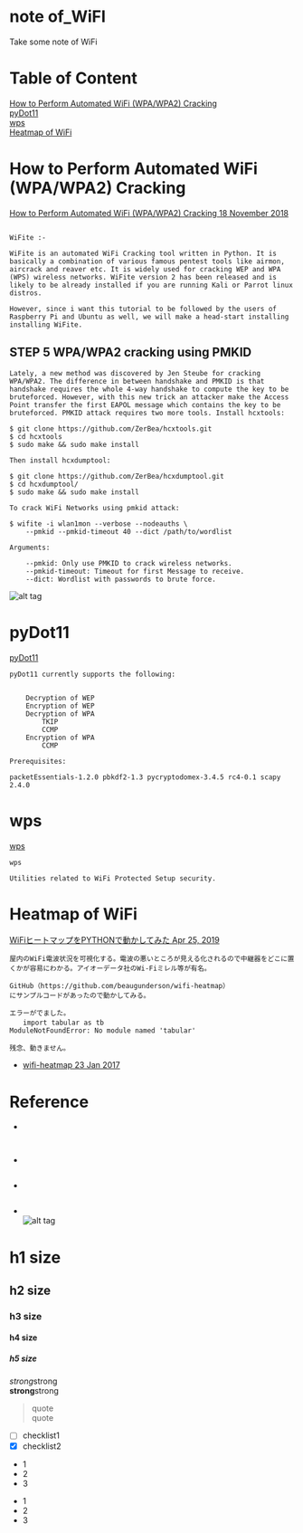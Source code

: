# note of_WiFI
Take some note of WiFi

# Table of Content
[How to Perform Automated WiFi (WPA/WPA2) Cracking](#how-to-perform-automated-wifi-(WPA/WPA2)-cracking)  
[pyDot11](#pydot11)  
[wps](#wps)  
[Heatmap of WiFi](#heatmap-of-wifi)  

# How to Perform Automated WiFi (WPA/WPA2) Cracking  
[How to Perform Automated WiFi (WPA/WPA2) Cracking 18 November 2018](https://www.shellvoide.com/wifi/how-to-perform-automated-wifi-wpa-wpa2-cracking/2222222214)  
```

WiFite :-

WiFite is an automated WiFi Cracking tool written in Python. It is basically a combination of various famous pentest tools like airmon, aircrack and reaver etc. It is widely used for cracking WEP and WPA (WPS) wireless networks. WiFite version 2 has been released and is likely to be already installed if you are running Kali or Parrot linux distros.

However, since i want this tutorial to be followed by the users of Raspberry Pi and Ubuntu as well, we will make a head-start installing installing WiFite.
```

## STEP 5 WPA/WPA2 cracking using PMKID  
```
Lately, a new method was discovered by Jen Steube for cracking WPA/WPA2. The difference in between handshake and PMKID is that handshake requires the whole 4-way handshake to compute the key to be bruteforced. However, with this new trick an attacker make the Access Point transfer the first EAPOL message which contains the key to be bruteforced. PMKID attack requires two more tools. Install hcxtools:
```
```
$ git clone https://github.com/ZerBea/hcxtools.git
$ cd hcxtools
$ sudo make && sudo make install
```

```
Then install hcxdumptool:
```
```
$ git clone https://github.com/ZerBea/hcxdumptool.git
$ cd hcxdumptool/
$ sudo make && sudo make install
```

```
To crack WiFi Networks using pmkid attack:

$ wifite -i wlan1mon --verbose --nodeauths \
    --pmkid --pmkid-timeout 40 --dict /path/to/wordlist
```
```
Arguments:

    --pmkid: Only use PMKID to crack wireless networks.
    --pmkid-timeout: Timeout for first Message to receive.
    --dict: Wordlist with passwords to brute force.
```
![alt tag](https://www.shellvoide.com/media/images/common/3471153439.jpeg)

# pyDot11  
[pyDot11](https://github.com/ICSec/pyDot11)  
```
pyDot11 currently supports the following:


    Decryption of WEP
    Encryption of WEP
    Decryption of WPA
        TKIP
        CCMP
    Encryption of WPA
        CCMP

Prerequisites:

packetEssentials-1.2.0 pbkdf2-1.3 pycryptodomex-3.4.5 rc4-0.1 scapy 2.4.0
```

# wps  
[wps](https://github.com/devttys0/wps)  
```
wps

Utilities related to WiFi Protected Setup security.
```

# Heatmap of WiFi  
[WiFiヒートマップをPYTHONで動かしてみた Apr 25, 2019](https://qiita.com/JUN91824893/items/7c8cb91b580abc284a18)  
```
屋内のWiFi電波状況を可視化する。電波の悪いところが見える化されるので中継器をどこに置くかが容易にわかる。アイオーデータ社のWi-Fiミレル等が有名。

GitHub（https://github.com/beaugunderson/wifi-heatmap）
にサンプルコードがあったので動かしてみる。

エラーがでました。
　　import tabular as tb
ModuleNotFoundError: No module named 'tabular'

残念、動きません。
```
* [wifi-heatmap 23 Jan 2017](https://github.com/beaugunderson/wifi-heatmap)  


# Reference
* []()  
```
  
```

* []()  
```

```

* []()  
```

```

* []()  
![alt tag]()

# h1 size

## h2 size

### h3 size

#### h4 size

##### h5 size

*strong*strong  
**strong**strong  

> quote  
> quote

- [ ] checklist1
- [x] checklist2

* 1
* 2
* 3

- 1
- 2
- 3